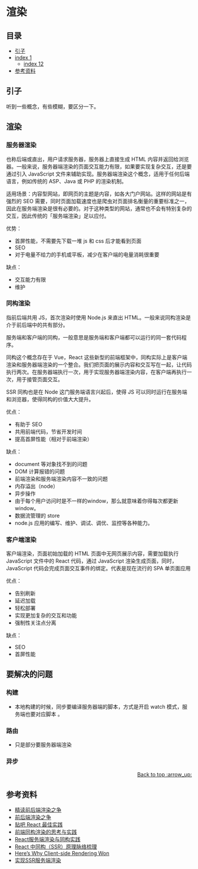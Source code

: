 # 渲染
## <a name="index"></a> 目录
- [引子](#start)
- [index 1](#index1)
  - [index 12](#index12)
- [参考资料](#reference)


## <a name="start"></a> 引子
听到一些概念，有些模糊，要区分一下。

## 渲染
### 服务器渲染
也称后端或直出，用户请求服务器，服务器上直接生成 HTML 内容并返回给浏览器。一般来说，服务器端渲染的页面交互能力有限，如果要实现复杂交互，还是要通过引入 JavaScript 文件来辅助实现。服务器端渲染这个概念，适用于任何后端语言，例如传统的 ASP、Java 或 PHP 的渲染机制。

适用场景：内容型网站，即网页的主题是内容，如各大门户网站。这样的网站是有强烈的 SEO 需要，同时页面加载速度也是爬虫对页面排名衡量的重要标准之一，因此在服务端渲染是很有必要的。对于这种类型的网站，通常也不会有特别复杂的交互，因此传统的「服务端渲染」足以应付。

优势：
- 首屏性能，不需要先下载一堆 js 和 css 后才能看到页面
- SEO
- 对于电量不给力的手机或平板，减少在客户端的电量消耗很重要

缺点：
- 交互能力有限
- 维护

### 同构渲染
指前后端共用 JS，首次渲染时使用 Node.js 来直出 HTML。一般来说同构渲染是介于前后端中的共有部分。

服务端和客户端的同构，一般意思是服务端和客户端都可以运行的同一套代码程序。

同构这个概念存在于 Vue，React 这些新型的前端框架中，同构实际上是客户端渲染和服务器端渲染的一个整合。我们把页面的展示内容和交互写在一起，让代码执行两次。在服务器端执行一次，用于实现服务器端渲染内容，在客户端再执行一次，用于接管页面交互。

SSR 同构也是在 Node 这门服务端语言兴起后，使得 JS 可以同时运行在服务端和浏览器，使得同构的价值大大提升。

优点：
- 有助于 SEO
- 共用前端代码，节省开发时间
- 提高首屏性能（相对于前端渲染）

缺点：
- document 等对象找不到的问题
- DOM 计算报错的问题
- 前端渲染和服务端渲染内容不一致的问题
- 内存溢出（node）
- 异步操作
- 由于每个用户访问时是不一样的window，那么就意味着你得每次都更新window。
- 数据流管理的 store
- node.js 应用的编写、维护、调试、调优、监控等各种能力。

### 客户端渲染
客户端渲染，页面初始加载的 HTML 页面中无网页展示内容，需要加载执行JavaScript 文件中的 React 代码，通过 JavaScript 渲染生成页面，同时，JavaScript 代码会完成页面交互事件的绑定。代表是现在流行的 SPA 单页面应用

优点：
- 告别刷新
- 延迟加载
- 轻松部署
- 实现更加复杂的交互和功能
- 强制性关注点分离

缺点：
- SEO
- 首屏性能

## 要解决的问题
### 构建
- 本地构建的时候，同步要编译服务器端的脚本，方式是开启 watch 模式，服务端也要对应脚本
。

### 路由
- 只是部分要服务器端渲染



### 异步


<div align="right"><a href="#index">Back to top :arrow_up:</a></div>


## <a name="reference"></a> 参考资料
- [精读前后端渲染之争][url-blog1]
- [前后端渲染之争][url-blog2]
- [贴吧 React 最佳实践][url-blog3]
- [前端同构渲染的思考与实践][url-blog4]
- [React服务端渲染与同构实践][url-blog5]
- [React 中同构（SSR）原理脉络梳理][url-blog6]
- [Here’s Why Client-side Rendering Won][url-blog7]
- [实现SSR服务端渲染][url-blog8]



[url-base]:https://xxholic.github.io/segment

[url-blog1]:https://github.com/camsong/blog/issues/8
[url-blog2]:https://github.com/dt-fe/weekly/issues/5
[url-blog3]:https://github.com/ascoders/blog/issues/6
[url-blog4]:https://juejin.im/post/5c821dc45188257e1f2915b1
[url-blog5]:https://imweb.io/topic/5d2da910b17a4bd24bd0678a
[url-blog6]:https://segmentfault.com/a/1190000016722457
[url-blog7]:https://www.freecodecamp.org/news/heres-why-client-side-rendering-won-46a349fadb52/
[url-blog8]:https://juejin.im/post/5c8eed02f265da6824186088#heading-0

